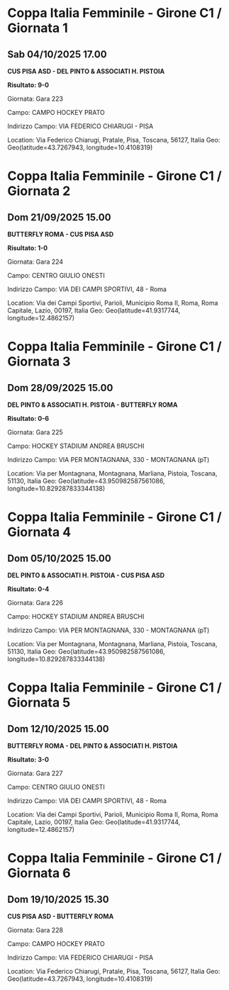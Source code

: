 # Coppa Italia Femminile  - Girone C1 / Giornata 1
## Sab 04/10/2025 17.00

<strong>CUS PISA ASD - DEL PINTO & ASSOCIATI H. PISTOIA</strong>

**Risultato: 9-0**

Giornata: Gara 223

Campo: CAMPO HOCKEY PRATO 

Indirizzo Campo:  VIA FEDERICO CHIARUGI - PISA

Location: Via Federico Chiarugi, Pratale, Pisa, Toscana, 56127, Italia
Geo: Geo(latitude=43.7267943, longitude=10.4108319)
<!-- VALCHISONE_END -->


# Coppa Italia Femminile  - Girone C1 / Giornata 2
## Dom 21/09/2025 15.00

<strong>BUTTERFLY ROMA - CUS PISA ASD</strong>

**Risultato: 1-0**

Giornata: Gara 224

Campo: CENTRO GIULIO ONESTI 

Indirizzo Campo:  VIA DEI CAMPI SPORTIVI, 48 - Roma

Location: Via dei Campi Sportivi, Parioli, Municipio Roma II, Roma, Roma Capitale, Lazio, 00197, Italia
Geo: Geo(latitude=41.9317744, longitude=12.4862157)
<!-- VALCHISONE_END -->


# Coppa Italia Femminile  - Girone C1 / Giornata 3
## Dom 28/09/2025 15.00

<strong>DEL PINTO & ASSOCIATI H. PISTOIA - BUTTERFLY ROMA</strong>

**Risultato: 0-6**

Giornata: Gara 225

Campo: HOCKEY STADIUM ANDREA BRUSCHI 

Indirizzo Campo:  VIA PER MONTAGNANA, 330 - MONTAGNANA (pT)

Location: Via per Montagnana, Montagnana, Marliana, Pistoia, Toscana, 51130, Italia
Geo: Geo(latitude=43.950982587561086, longitude=10.829287833344138)
<!-- VALCHISONE_END -->


# Coppa Italia Femminile  - Girone C1 / Giornata 4
## Dom 05/10/2025 15.00

<strong>DEL PINTO & ASSOCIATI H. PISTOIA - CUS PISA ASD</strong>

**Risultato: 0-4**

Giornata: Gara 226

Campo: HOCKEY STADIUM ANDREA BRUSCHI 

Indirizzo Campo:  VIA PER MONTAGNANA, 330 - MONTAGNANA (pT)

Location: Via per Montagnana, Montagnana, Marliana, Pistoia, Toscana, 51130, Italia
Geo: Geo(latitude=43.950982587561086, longitude=10.829287833344138)
<!-- VALCHISONE_END -->


# Coppa Italia Femminile  - Girone C1 / Giornata 5
## Dom 12/10/2025 15.00

<strong>BUTTERFLY ROMA - DEL PINTO & ASSOCIATI H. PISTOIA</strong>

**Risultato: 3-0**

Giornata: Gara 227

Campo: CENTRO GIULIO ONESTI 

Indirizzo Campo:  VIA DEI CAMPI SPORTIVI, 48 - Roma

Location: Via dei Campi Sportivi, Parioli, Municipio Roma II, Roma, Roma Capitale, Lazio, 00197, Italia
Geo: Geo(latitude=41.9317744, longitude=12.4862157)
<!-- VALCHISONE_END -->


# Coppa Italia Femminile  - Girone C1 / Giornata 6
## Dom 19/10/2025 15.30

<strong>CUS PISA ASD - BUTTERFLY ROMA</strong>

Giornata: Gara 228

Campo: CAMPO HOCKEY PRATO 

Indirizzo Campo:  VIA FEDERICO CHIARUGI - PISA

Location: Via Federico Chiarugi, Pratale, Pisa, Toscana, 56127, Italia
Geo: Geo(latitude=43.7267943, longitude=10.4108319)
<!-- VALCHISONE_END -->


